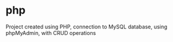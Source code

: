 # php

Project created using PHP, connection to MySQL database, using phpMyAdmin, with CRUD operations
